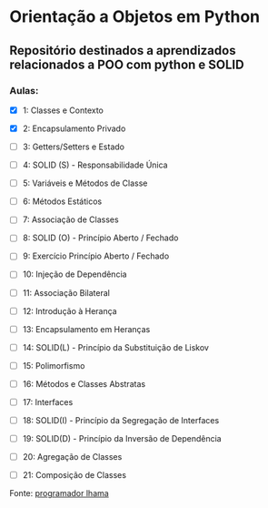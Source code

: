 # Orientação a Objetos em Python

## Repositório destinados a aprendizados relacionados a POO com python e SOLID

### Aulas:
- [x] 1: Classes e Contexto
- [x] 2: Encapsulamento Privado
- [ ] 3: Getters/Setters e Estado
- [ ] 4: SOLID (S) - Responsabilidade Única
- [ ] 5: Variáveis e Métodos de Classe
- [ ] 6: Métodos Estáticos
- [ ] 7: Associação de Classes
- [ ] 8: SOLID (O) - Princípio Aberto / Fechado
- [ ] 9: Exercício Princípio Aberto / Fechado
- [ ] 10: Injeção de Dependência
- [ ] 11: Associação Bilateral
- [ ] 12: Introdução à Herança
- [ ] 13: Encapsulamento em Heranças
- [ ] 14: SOLID(L) - Princípio da Substituição de Liskov
- [ ] 15: Polimorfismo
- [ ] 16: Métodos e Classes Abstratas
- [ ] 17: Interfaces
- [ ] 18: SOLID(I) - Princípio da Segregação de Interfaces
- [ ] 19: SOLID(D) - Princípio da Inversão de Dependência
- [ ] 20: Agregação de Classes
- [ ] 21: Composição de Classes


Fonte: [programador lhama](https://www.youtube.com/playlist?list=PLAgbpJQADBGLo24x_xBwGtTDO-bjwrFb_)
